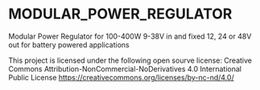 # MODULAR_POWER_REGULATOR
Modular Power Regulator for 100-400W 9-38V in and fixed 12, 24 or 48V out for battery powered applications

This project is licensed under the following open sourve license:
Creative Commons Attribution-NonCommercial-NoDerivatives 4.0 International Public License
https://creativecommons.org/licenses/by-nc-nd/4.0/

